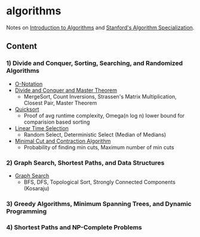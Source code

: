 # algorithms

Notes on [Introduction to Algorithms](https://mitpress.mit.edu/books/introduction-algorithms) and [Stanford's Algorithm Specialization](https://www.coursera.org/specializations/algorithms).

## Content

### 1) Divide and Conquer, Sorting, Searching, and Randomized Algorithms

* [O-Notation](https://github.com/fawind/algorithms/blob/master/01-dc-sort-search-randomized/01_o_notation.ipynb)
* [Divide and Conquer and Master Theorem](https://github.com/fawind/algorithms/blob/master/01-dc-sort-search-randomized/02_divide_and_conquer.ipynb)
  * MergeSort, Count Inversions, Strassen's Matrix Multiplication, Closest Pair, Master Theorem
* [Quicksort](https://github.com/fawind/algorithms/blob/master/01-dc-sort-search-randomized/03_quicksort.ipynb)
  * Proof of avg runtime complexity, Omega(n log n) lower bound for comparision based sorting
* [Linear Time Selection](https://github.com/fawind/algorithms/blob/master/01-dc-sort-search-randomized/04_linear_time_selection.ipynb)
  * Random Select, Deterministic Select (Median of Medians)
* [Minimal Cut and Contraction Algorithm](https://github.com/fawind/algorithms/blob/master/01-dc-sort-search-randomized/05_min_cut_and_contraction_algorithm.ipynb)
  * Probability of finding min cuts, Maximum number of min cuts

### 2) Graph Search, Shortest Paths, and Data Structures

* [Graph Search](https://github.com/fawind/algorithms/blob/master/02-graphSearch-shortestPath-dataStructures/01_graph_search_and_topo_sort.ipynb)
  * BFS, DFS, Topological Sort, Strongly Connected Components (Kosaraju)

### 3) Greedy Algorithms, Minimum Spanning Trees, and Dynamic Programming

### 4) Shortest Paths and NP-Complete Problems
